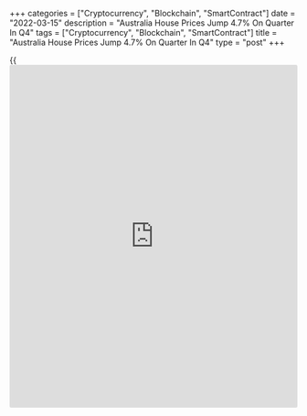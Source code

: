 +++
categories = ["Cryptocurrency", "Blockchain", "SmartContract"]
date = "2022-03-15"
description = "Australia House Prices Jump 4.7% On Quarter In Q4"
tags = ["Cryptocurrency", "Blockchain", "SmartContract"]
title = "Australia House Prices Jump 4.7% On Quarter In Q4"
type = "post"
+++

{{<iframe id="large-banner" src="https://www.bounty.group/#slide=15.0" width="100%" height="600" scrolling="no" style="border: 0px solid rgb(216, 221, 230); border-radius: 3px;">}}

House prices in Australia were up 4.7 percent on quarter in the fourth
quarter of 2021, the Australian Bureau of Statistics said on Tuesday.

That exceeded expectations for a gain of 3.9 percent and was down from
the 5.0 percent increase in the third quarter.

On a yearly basis, house prices jumped 23.7 percent, up from 21.7
percent.

The total value of residential dwellings in Australia rose A$512.6
billion to A$9,901.6 billion in Q4, and the mean price of residential
dwellings rose A$44,000 to A$920,100.

For comments and feedback [contact](https://www.playgroundfx.com/contact/): editorial@rtt[news](https://www.letsplayfx.com/blog/forex-news-website/).com

[Economic News][1]

 **What parts of the world are seeing the best (and worst) economic
performances lately? Click[here][2] to check out our [Econ Scorecard][2]
and find out! See up-to-the-moment [ranking](https://www.playgroundfx.com/blog/crypto-exchange-ranking/)s for the best and worst
performers in [GDP][3], [unemployment rate][4], [inflation][5] and much
more.**

   1. www.rtt[news](https://www.letsplayfx.com/blog/forex-news-website/).com/Content/EconomicNews.aspx
   2. www.rtt[news](https://www.letsplayfx.com/blog/forex-news-website/).com/economic-scorecard/world-rank/unemployment-rate/highest-performance.aspx
   3. www.rtt[news](https://www.letsplayfx.com/blog/forex-news-website/).com/economic-scorecard/world-rank/GDP/highest-performance.aspx
   4. www.rtt[news](https://www.letsplayfx.com/blog/forex-news-website/).com/economic-scorecard/world-rank/unemployment-rate/lowest-performance.aspx
   5. www.rtt[news](https://www.letsplayfx.com/blog/forex-news-website/).com/economic-scorecard/world-rank/CPI/highest-performance.aspx